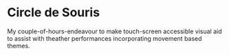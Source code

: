 Circle de Souris
==============
My couple-of-hours-endeavour to make touch-screen accessible visual aid
to assist with theather performances incorporating movement based themes.

